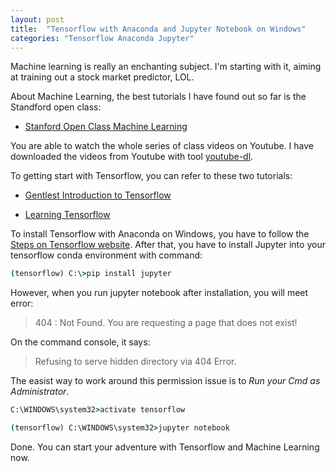 ```yaml
---
layout: post
title:  "Tensorflow with Anaconda and Jupyter Notebook on Windows"
categories: "Tensorflow Anaconda Jupyter"
---
```


Machine learning is really an enchanting subject. I'm starting with it, aiming at training out a stock market predictor, LOL.

About Machine Learning, the best tutorials I have found out so far is the Standford open class:

* [Stanford Open Class Machine Learning](http://openclassroom.stanford.edu/MainFolder/CoursePage.php?course=MachineLearning)

You are able to watch the whole series of class videos on Youtube. I have downloaded the videos from Youtube with tool [youtube-dl](https://github.com/rg3/youtube-dl).

To getting start with Tensorflow, you can refer to these two tutorials:

* [Gentlest Introduction to Tensorflow](https://medium.com/all-of-us-are-belong-to-machines/the-gentlest-introduction-to-tensorflow-248dc871a224)

* [Learning Tensorflow](http://learningtensorflow.com/index.html)

To install Tensorflow with Anaconda on Windows, you have to follow the [Steps on Tensorflow website](https://www.tensorflow.org/install/install_windows#installing_with_anaconda). After that, you have to install Jupyter into your tensorflow conda environment with command:

```cmd
(tensorflow) C:\>pip install jupyter
```

However, when you run jupyter notebook after installation, you will meet error:

> 404 : Not Found. You are requesting a page that does not exist!

On the command console, it says:

> Refusing to serve hidden directory via 404 Error.

The easist way to work around this permission issue is to *Run your Cmd as Administrator*.

```cmd
C:\WINDOWS\system32>activate tensorflow

(tensorflow) C:\WINDOWS\system32>jupyter notebook
```

Done. You can start your adventure with Tensorflow and Machine Learning now.